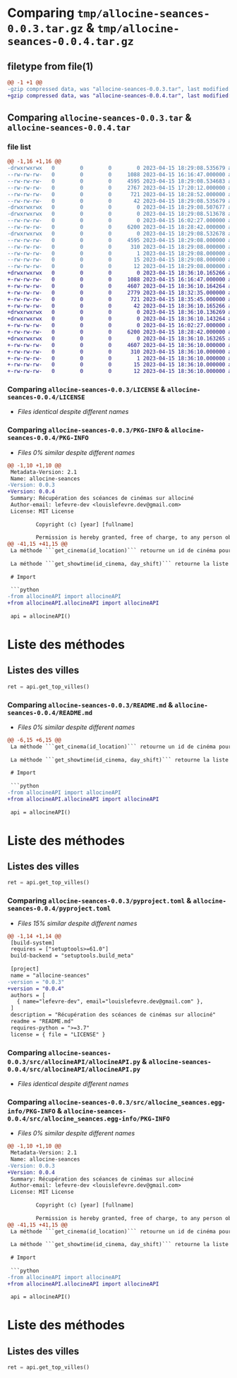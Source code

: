 # Comparing `tmp/allocine-seances-0.0.3.tar.gz` & `tmp/allocine-seances-0.0.4.tar.gz`

## filetype from file(1)

```diff
@@ -1 +1 @@
-gzip compressed data, was "allocine-seances-0.0.3.tar", last modified: Sat Apr 15 18:29:08 2023, max compression
+gzip compressed data, was "allocine-seances-0.0.4.tar", last modified: Sat Apr 15 18:36:10 2023, max compression
```

## Comparing `allocine-seances-0.0.3.tar` & `allocine-seances-0.0.4.tar`

### file list

```diff
@@ -1,16 +1,16 @@
-drwxrwxrwx   0        0        0        0 2023-04-15 18:29:08.535679 allocine-seances-0.0.3/
--rw-rw-rw-   0        0        0     1088 2023-04-15 16:16:47.000000 allocine-seances-0.0.3/LICENSE
--rw-rw-rw-   0        0        0     4595 2023-04-15 18:29:08.534683 allocine-seances-0.0.3/PKG-INFO
--rw-rw-rw-   0        0        0     2767 2023-04-15 17:20:12.000000 allocine-seances-0.0.3/README.md
--rw-rw-rw-   0        0        0      721 2023-04-15 18:28:52.000000 allocine-seances-0.0.3/pyproject.toml
--rw-rw-rw-   0        0        0       42 2023-04-15 18:29:08.535679 allocine-seances-0.0.3/setup.cfg
-drwxrwxrwx   0        0        0        0 2023-04-15 18:29:08.507677 allocine-seances-0.0.3/src/
-drwxrwxrwx   0        0        0        0 2023-04-15 18:29:08.513678 allocine-seances-0.0.3/src/allocineAPI/
--rw-rw-rw-   0        0        0        0 2023-04-15 16:02:27.000000 allocine-seances-0.0.3/src/allocineAPI/__init__.py
--rw-rw-rw-   0        0        0     6200 2023-04-15 18:28:42.000000 allocine-seances-0.0.3/src/allocineAPI/allocineAPI.py
-drwxrwxrwx   0        0        0        0 2023-04-15 18:29:08.532678 allocine-seances-0.0.3/src/allocine_seances.egg-info/
--rw-rw-rw-   0        0        0     4595 2023-04-15 18:29:08.000000 allocine-seances-0.0.3/src/allocine_seances.egg-info/PKG-INFO
--rw-rw-rw-   0        0        0      310 2023-04-15 18:29:08.000000 allocine-seances-0.0.3/src/allocine_seances.egg-info/SOURCES.txt
--rw-rw-rw-   0        0        0        1 2023-04-15 18:29:08.000000 allocine-seances-0.0.3/src/allocine_seances.egg-info/dependency_links.txt
--rw-rw-rw-   0        0        0       15 2023-04-15 18:29:08.000000 allocine-seances-0.0.3/src/allocine_seances.egg-info/requires.txt
--rw-rw-rw-   0        0        0       12 2023-04-15 18:29:08.000000 allocine-seances-0.0.3/src/allocine_seances.egg-info/top_level.txt
+drwxrwxrwx   0        0        0        0 2023-04-15 18:36:10.165266 allocine-seances-0.0.4/
+-rw-rw-rw-   0        0        0     1088 2023-04-15 16:16:47.000000 allocine-seances-0.0.4/LICENSE
+-rw-rw-rw-   0        0        0     4607 2023-04-15 18:36:10.164264 allocine-seances-0.0.4/PKG-INFO
+-rw-rw-rw-   0        0        0     2779 2023-04-15 18:32:35.000000 allocine-seances-0.0.4/README.md
+-rw-rw-rw-   0        0        0      721 2023-04-15 18:35:45.000000 allocine-seances-0.0.4/pyproject.toml
+-rw-rw-rw-   0        0        0       42 2023-04-15 18:36:10.165266 allocine-seances-0.0.4/setup.cfg
+drwxrwxrwx   0        0        0        0 2023-04-15 18:36:10.136269 allocine-seances-0.0.4/src/
+drwxrwxrwx   0        0        0        0 2023-04-15 18:36:10.143264 allocine-seances-0.0.4/src/allocineAPI/
+-rw-rw-rw-   0        0        0        0 2023-04-15 16:02:27.000000 allocine-seances-0.0.4/src/allocineAPI/__init__.py
+-rw-rw-rw-   0        0        0     6200 2023-04-15 18:28:42.000000 allocine-seances-0.0.4/src/allocineAPI/allocineAPI.py
+drwxrwxrwx   0        0        0        0 2023-04-15 18:36:10.163265 allocine-seances-0.0.4/src/allocine_seances.egg-info/
+-rw-rw-rw-   0        0        0     4607 2023-04-15 18:36:10.000000 allocine-seances-0.0.4/src/allocine_seances.egg-info/PKG-INFO
+-rw-rw-rw-   0        0        0      310 2023-04-15 18:36:10.000000 allocine-seances-0.0.4/src/allocine_seances.egg-info/SOURCES.txt
+-rw-rw-rw-   0        0        0        1 2023-04-15 18:36:10.000000 allocine-seances-0.0.4/src/allocine_seances.egg-info/dependency_links.txt
+-rw-rw-rw-   0        0        0       15 2023-04-15 18:36:10.000000 allocine-seances-0.0.4/src/allocine_seances.egg-info/requires.txt
+-rw-rw-rw-   0        0        0       12 2023-04-15 18:36:10.000000 allocine-seances-0.0.4/src/allocine_seances.egg-info/top_level.txt
```

### Comparing `allocine-seances-0.0.3/LICENSE` & `allocine-seances-0.0.4/LICENSE`

 * *Files identical despite different names*

### Comparing `allocine-seances-0.0.3/PKG-INFO` & `allocine-seances-0.0.4/PKG-INFO`

 * *Files 0% similar despite different names*

```diff
@@ -1,10 +1,10 @@
 Metadata-Version: 2.1
 Name: allocine-seances
-Version: 0.0.3
+Version: 0.0.4
 Summary: Récupération des scéances de cinémas sur allociné
 Author-email: lefevre-dev <louislefevre.dev@gmail.com>
 License: MIT License
         
         Copyright (c) [year] [fullname]
         
         Permission is hereby granted, free of charge, to any person obtaining a copy
@@ -41,15 +41,15 @@
 La méthode ```get_cinema(id_location)``` retourne un id de cinéma pour un emplacement donné.
 
 La méthode ```get_showtime(id_cinema, day_shift)``` retourne la liste des séances pour un cinema donné et un jour. le paramètre day_shift (entier positif) représente le décalage en jour par rapport à la date actuelle.
 
 # Import
 
 ```python
-from allocineAPI import allocineAPI
+from allocineAPI.allocineAPI import allocineAPI
 
 api = allocineAPI()
 ```
 # Liste des méthodes
 ## Listes des villes
 ```python
 ret = api.get_top_villes()
```

### Comparing `allocine-seances-0.0.3/README.md` & `allocine-seances-0.0.4/README.md`

 * *Files 0% similar despite different names*

```diff
@@ -6,15 +6,15 @@
 La méthode ```get_cinema(id_location)``` retourne un id de cinéma pour un emplacement donné.
 
 La méthode ```get_showtime(id_cinema, day_shift)``` retourne la liste des séances pour un cinema donné et un jour. le paramètre day_shift (entier positif) représente le décalage en jour par rapport à la date actuelle.
 
 # Import
 
 ```python
-from allocineAPI import allocineAPI
+from allocineAPI.allocineAPI import allocineAPI
 
 api = allocineAPI()
 ```
 # Liste des méthodes
 ## Listes des villes
 ```python
 ret = api.get_top_villes()
```

### Comparing `allocine-seances-0.0.3/pyproject.toml` & `allocine-seances-0.0.4/pyproject.toml`

 * *Files 15% similar despite different names*

```diff
@@ -1,14 +1,14 @@
 [build-system]
 requires = ["setuptools>=61.0"]
 build-backend = "setuptools.build_meta"
 
 [project]
 name = "allocine-seances"
-version = "0.0.3"
+version = "0.0.4"
 authors = [
   { name="lefevre-dev", email="louislefevre.dev@gmail.com" },
 ]
 description = "Récupération des scéances de cinémas sur allociné"
 readme = "README.md"
 requires-python = ">=3.7"
 license = { file = "LICENSE" }
```

### Comparing `allocine-seances-0.0.3/src/allocineAPI/allocineAPI.py` & `allocine-seances-0.0.4/src/allocineAPI/allocineAPI.py`

 * *Files identical despite different names*

### Comparing `allocine-seances-0.0.3/src/allocine_seances.egg-info/PKG-INFO` & `allocine-seances-0.0.4/src/allocine_seances.egg-info/PKG-INFO`

 * *Files 0% similar despite different names*

```diff
@@ -1,10 +1,10 @@
 Metadata-Version: 2.1
 Name: allocine-seances
-Version: 0.0.3
+Version: 0.0.4
 Summary: Récupération des scéances de cinémas sur allociné
 Author-email: lefevre-dev <louislefevre.dev@gmail.com>
 License: MIT License
         
         Copyright (c) [year] [fullname]
         
         Permission is hereby granted, free of charge, to any person obtaining a copy
@@ -41,15 +41,15 @@
 La méthode ```get_cinema(id_location)``` retourne un id de cinéma pour un emplacement donné.
 
 La méthode ```get_showtime(id_cinema, day_shift)``` retourne la liste des séances pour un cinema donné et un jour. le paramètre day_shift (entier positif) représente le décalage en jour par rapport à la date actuelle.
 
 # Import
 
 ```python
-from allocineAPI import allocineAPI
+from allocineAPI.allocineAPI import allocineAPI
 
 api = allocineAPI()
 ```
 # Liste des méthodes
 ## Listes des villes
 ```python
 ret = api.get_top_villes()
```

